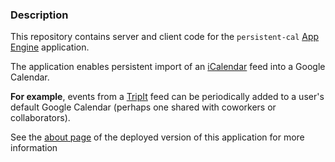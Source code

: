 ### Description

This repository contains server and client code for
the `persistent-cal` [App Engine][1] application.

The application enables persistent import of an [iCalendar][2] feed into a
Google Calendar.

**For example**, events from a [TripIt][3] feed can be
periodically added to a user's default Google Calendar (perhaps
one shared with coworkers or collaborators).

See the [about page][4] of the deployed version of this application
for more information

[1]: https://cloud.google.com/products/app-engine/
[2]: http://en.wikipedia.org/wiki/ICalendar
[3]: https://www.tripit.com/
[4]: http://persistent-cal.appspot.com/about
